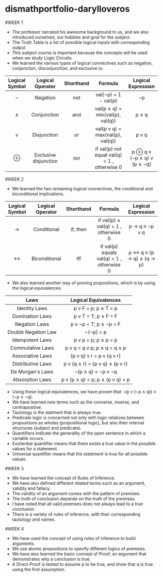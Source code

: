 # dismathportfolio-darylloveros

#WEEK 1
- The professor narrated his awesome background to us, and we also introduced ourselves, our hobbies and goal for the subject.
- The Truth Table is a list of possible logical inputs with corresponding output.
- This subject course is important because the concepts will be used when we study Logic Circuits.
- We learned the various types of logical connectives such as negation, conjunction, disconjunction, and exclusive or.

| Logical Symbol  |  Logical Operator | Shorthand | Formula | Logical Expression |
| :-----: |:-------:|:-----:| :-------: | :-------: |
| ¬ |Negation | not | val(¬p) = 1 - val(p) | ¬p |
| ∧ | Conjunction | and | val(p ∧ q) = min(val(p), val(q)) | p ∧ q |
| v | Disjunction | or | val(p v q) = max(val(p), val(q)) | p v q |
| ⊕ | Exclusive disjunction | xor | if val(p)  not equal val(q) = 1 , otherwise  0|  p ⊕ q  ≡ (¬p ∧ q) v (p ∧ ¬q) |

#WEEK 2
- We learned the two remaining logical connectives, the conditional and biconditional implications.

| Logical Symbol  |  Logical Operator | Shorthand | Formula | Logical Expression |
| :-----: |:-------:|:-----:| :-------: | :-------: |
| → | Conditional | if, then | if val(p)  ≤ val(q) = 1 , otherwise  0  | p → q ≡  ¬p v q |
| ↔ | Biconditional | iff | if val(p) equals val(q) = 1 , otherwise  0 |  p ↔ q ≡ (p → q) ∧ (q → p) |

- We also learned another way of proving propositions, which is by using the logical equivalences.

| Laws | Logical Equivalences |
| :-----: |:-------:|
| Identity Laws | p v F = p; p ∧ T = p |
| Domination Laws | p v T = T; p ∧ F = F |
| Negation Laws | p v ¬p = T; p ∧ ¬p = F |
| Double Negation Law | ¬(¬p) = p |
| Idempotent Laws | p v p = p; p ∧ p = p |
| Commutative Laws | p v q = q v p; p ∧ q = q ∧ p |
| Associative Laws | (p v q) v r = p v (q v r) |
| Distributive Laws | p v (q ∧ r) = (p v q) ∧ (p v r) |
| De Morgan's Laws | ¬(p ∧ q) = ¬p v ¬q |
| Absorption Laws | p v (p ∧ q) = p; p ∧ (p v q) = p |

- Using these logical equivalences, we have proven that  ¬(p v (¬p ∧ q)) ≡ (¬p ∧ ¬q).
- We have learned new terms such as the converse, inverse, and contrapositive.
- Tautology is the statment that is always true.
- Predicate logic is concerned not only with logic relations between propositions as wholes (propositional logic), but also their internal structures (subject and predicate).
- Quantifiers indicate the generality of the open sentence in which a variable occurs.
- Existential quantifier means that there exists a true value in the possible values for a statement.
- Universal quantifier means that the statement is true for all possible values.

#WEEK 3
- We have learned the concept of Rules of Inference.
- We have also defined different related terms such as an argument, validity and fallacy.
- The validity of an argument comes with the pattern of premises.
- The truth of conclusion depends on the truth of the premises.
- I have noted that all valid premises does not always lead to a true conclusion.
- There is a variety of rules of inference, with their corresponding tautology and names.

#WEEK 4
- We have used the concept of using rules of inference to build arguments.
- We use atomic propositions to specify different logics of premises.
- We have also learned the basic concept of Proof; an argument that demonstrates why a conclusion is true.
- A Direct Proof is tested to assume p to be true, and show that q is true using the first assumption.


